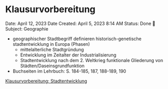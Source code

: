 # Klausurvorbereitung

Date: April 12, 2023
Date Created: April 5, 2023 8:14 AM
Status: Done 🙌
Subject: Geographie

- geographischer Stadtbegriff definieren
historisch-genetische stadtentwicklung in Europa (Phasen)
    - mittelalterliche Stadtgründung
    - Entwicklung im Zeitalter der Industrialisierung
    - Stadtentwicklung nach dem 2. Weltkrieg
    funktionale Gliederung von Städten/Daseinsgrundfunktion
- Buchseiten im Lehrbuch: S. 184-185, 187, 188-189, 190

[Klausurvorbereitung: Stadtentwicklung](Klausurvorbereitung/Klausurvorbereitung%20Stadtentwicklung.md)